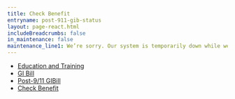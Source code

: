 ```yaml
---
title: Check Benefit
entryname: post-911-gib-status
layout: page-react.html
includeBreadcrumbs: false
in_maintenance: false
maintenance_line1: We’re sorry. Our system is temporarily down while we fix a few things. Please try again later.
---
```


<nav class="va-nav-breadcrumbs">
  <ul class="row va-nav-breadcrumbs-list columns" role="menubar" aria-label="Primary">
    <li><a href="/education">Education and Training</a></li>
    <li><a href="/education/about-gi-bill-benefits">GI Bill</a></li>
    <li><a href="/education/about-gi-bill-benefits/post-9-11">Post-9/11 GIBill</a></li>
    <li><a aria-current="page" href="/education/gi-bill/post-9-11/ch-33-benefit"> Check Benefit </a></li>
  </ul>
</nav>
